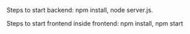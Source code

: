 Steps to start backend: npm install, node server.js.  

Steps to start frontend inside frontend: npm install, npm start  
